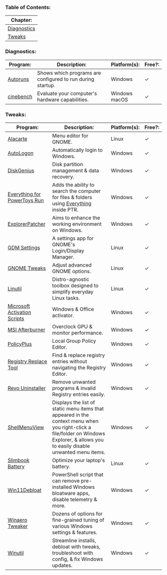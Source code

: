
```table-of-contents
```
### Table of Contents:
| Chapter:                                                                          |
| --------------------------------------------------------------------------------- |
| [Diagnostics](https://github.com/Sod-ers/Programs?tab=readme-ov-file#diagnostics) |
| [Tweaks](https://github.com/Sod-ers/Programs?tab=readme-ov-file#tweaks)           |
### Diagnostics:
| Program:                                                                      | Description:                                               | Platform(s):     | Free?: |
| ----------------------------------------------------------------------------- | ---------------------------------------------------------- | ---------------- | ------ |
| [Autoruns](https://learn.microsoft.com/en-us/sysinternals/downloads/autoruns) | Shows which programs are configured to run during startup. | Windows          | ✓      |
| [cinebench](https://www.maxon.net/en/cinebench)                               | Evaluate your computer's hardware capabilities.            | Windows<br>macOS | ✓      |
### Tweaks:
| Program:                                                                                                  | Description:                                                                                                                                                                         | Platform(s): | Free?: |
| --------------------------------------------------------------------------------------------------------- | ------------------------------------------------------------------------------------------------------------------------------------------------------------------------------------ | ------------ | ------ |
| [Alacarte](https://github.com/GNOME/alacarte)                                                             | Menu editor for GNOME.                                                                                                                                                               | Linux        | ✓      |
| [AutoLogon](https://learn.microsoft.com/en-us/sysinternals/downloads/autologon)                           | Automatically login to Windows.                                                                                                                                                      | Windows      | ✓      |
| [DiskGenius](https://www.diskgenius.com/)                                                                 | Disk partition management & data recovery.                                                                                                                                           | Windows      | ✓      |
| [Everything for PowerToys Run](https://github.com/lin-ycv/EverythingPowerToys)                            | Adds the ability to search the computer for files & folders using [Everything](https://www.voidtools.com/) inside PTR.                                                               | Windows      | ✓      |
| [ExplorerPatcher](https://github.com/valinet/ExplorerPatcher)                                             | Aims to enhance the working environment on Windows.                                                                                                                                  | Windows      | ✓      |
| [GDM Settings](https://github.com/gdm-settings/gdm-settings)                                              | A settings app for GNOME's Login/Display Manager.                                                                                                                                    | Linux        | ✓      |
| [GNOME Tweaks](https://github.com/GNOME/gnome-tweaks)                                                     | Adjust advanced GNOME options.                                                                                                                                                       | Linux        | ✓      |
| [Linutil](https://github.com/ChrisTitusTech/linutil)                                                      | Distro-agnostic toolbox designed to simplify everyday Linux tasks.                                                                                                                   | Linux        | ✓      |
| [Microsoft Activation Scripts](https://github.com/massgravel/Microsoft-Activation-Scripts)                | Windows & Office activator.                                                                                                                                                          | Windows      | ✓      |
| [MSI Afterburner](https://www.msi.com/Landing/afterburner)                                                | Overclock GPU & monitor performance.                                                                                                                                                 | Windows      | ✓      |
| [PolicyPlus](https://github.com/Fleex255/PolicyPlus)                                                      | Local Group Policy Editor.                                                                                                                                                           | Windows      | ✓      |
| [Registry Replace Tool](https://www.softpedia.com/get/Tweak/Registry-Tweak/Replace-Registry-Values.shtml) | Find & replace registry entries without navigating the Registry Editor.                                                                                                              | Windows      | ✓      |
| [Revo Uninstaller](https://www.revouninstaller.com/)                                                      | Remove unwanted programs & invalid Registry entries easily.                                                                                                                          | Windows      | ✓      |
| [ShellMenuView](https://www.nirsoft.net/utils/shell_menu_view.html)                                       | Displays the list of static menu items that appeared in the context menu when you right-click a file/folder on Windows Explorer, & allows you to easily disable unwanted menu items. | Windows      | ✓      |
| [Slimbook Battery](https://github.com/Slimbook-Team/slimbookbattery)                                      | Optimize your laptop's battery.                                                                                                                                                      | Linux        | ✓      |
| [Win11Debloat](https://github.com/Raphire/Win11Debloat)                                                   | PowerShell script that can remove pre-installed Windows bloatware apps, disable telemetry & more.                                                                                    | Windows      | ✓      |
| [Winaero Tweaker](https://winaerotweaker.com/)                                                            | Dozens of options for fine-grained tuning of various Windows settings & features.                                                                                                    | Windows      | ✓      |
| [Winutil](https://github.com/ChrisTitusTech/winutil)                                                      | Streamline installs, debloat with tweaks, troubleshoot with config, & fix Windows updates.                                                                                           | Windows      | ✓      |
